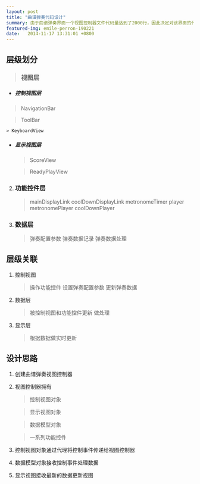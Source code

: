 ```yaml
---
layout: post
title: "曲谱弹奏代码设计"
summary: 由于曲谱弹奏界面一个视图控制器文件代码量达到了2000行，因此决定对该界面的代码进行重新设计
featured-img: emile-perron-190221
date:   2014-11-17 13:31:01 +0800
---
```

## 层级划分
> ### 视图层
- ##### 控制视图层
    
> NavigationBar
    
> ToolBar
    
    > KeyboardView
    
- ##### 显示视图层
    
    > ScoreView
    
    > ReadyPlayView
    
2. ### 功能控件层
    > mainDisplayLink
    > coolDownDisplayLink
    > metronomeTimer
    > player
    > metronomePlayer
    > coolDownPlayer
3. ### 数据层
    > 弹奏配置参数
    > 弹奏数据记录
    > 弹奏数据处理
## 层级关联
1. 控制视图
    > 操作功能控件
    > 设置弹奏配置参数
    > 更新弹奏数据
2. 数据层
    > 被控制视图和功能控件更新
    > 做处理
3. 显示层
    > 根据数据做实时更新

## 设计思路
1. 创建曲谱弹奏视图控制器
2. 视图控制器拥有

    > 控制视图对象
    
    > 显示视图对象
    
    > 数据模型对象
    
    > 一系列功能控件
    
3. 控制视图对象通过代理将控制事件传递给视图控制器
4. 数据模型对象接收控制事件处理数据
5. 显示视图接收最新的数据更新视图


